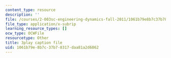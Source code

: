 ```yaml
---
content_type: resource
description: ''
file: /courses/2-003sc-engineering-dynamics-fall-2011/1061b79e8b7c37b78317daa81a2d6862_iMz0LiqjFmE.srt
file_type: application/x-subrip
learning_resource_types: []
ocw_type: OCWFile
resourcetype: Other
title: 3play caption file
uid: 1061b79e-8b7c-37b7-8317-daa81a2d6862
---
```

